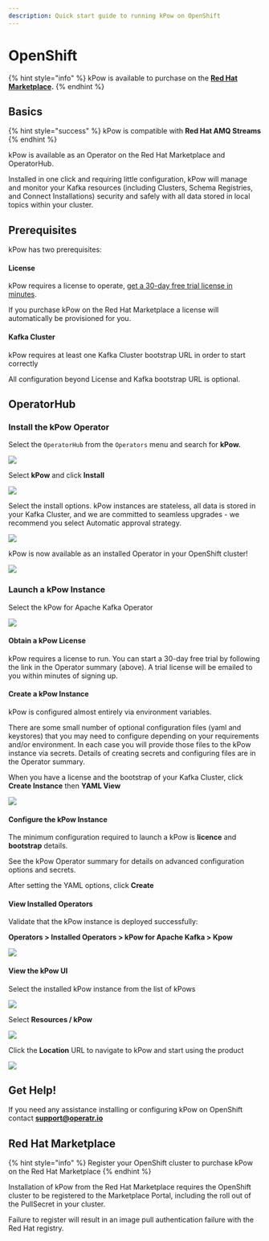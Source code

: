```yaml
---
description: Quick start guide to running kPow on OpenShift
---
```


# OpenShift

{% hint style="info" %}
kPow is available to purchase on the [**Red Hat Marketplace**](https://marketplace.redhat.com/en-us/products/operatr-for-apache-kafka)**.**
{% endhint %}

## Basics

{% hint style="success" %}
kPow is compatible with **Red Hat AMQ Streams**
{% endhint %}

kPow is available as an Operator on the Red Hat Marketplace and OperatorHub.

Installed in one click and requiring little configuration, kPow will manage and monitor your Kafka resources \(including Clusters, Schema Registries, and Connect Installations\) security and safely with all data stored in local topics within your cluster.

## Prerequisites

kPow has two prerequisites:

#### License

kPow requires a license to operate, [get a 30-day free trial license in minutes](https://kpow.io/try).

If you purchase kPow on the Red Hat Marketplace a license will automatically be provisioned for you.

#### Kafka Cluster

kPow requires at least one Kafka Cluster bootstrap URL in order to start correctly

All configuration beyond License and Kafka bootstrap URL is optional.

## OperatorHub

### Install the kPow Operator

Select the `OperatorHub` from the `Operators` menu and search for **kPow.**

![](../.gitbook/assets/screen-shot-2021-03-26-at-9.15.42-pm.png)

Select **kPow** and click **Install**

![](../.gitbook/assets/screen-shot-2021-03-26-at-9.18.20-pm.png)

Select the install options. kPow instances are stateless, all data is stored in your Kafka Cluster, and we are committed to seamless upgrades - we recommend you select Automatic approval strategy.

![](../.gitbook/assets/screen-shot-2021-03-26-at-9.31.11-pm.png)

kPow is now available as an installed Operator in your OpenShift cluster!

![](../.gitbook/assets/screen-shot-2021-03-26-at-9.32.35-pm.png)

### Launch a kPow Instance

Select the kPow for Apache Kafka Operator

![](../.gitbook/assets/screen-shot-2021-03-26-at-9.35.33-pm.png)

#### Obtain a kPow License

kPow requires a license to run. You can start a 30-day free trial by following the link in the Operator summary \(above\). A trial license will be emailed to you within minutes of signing up.

#### Create a kPow Instance

kPow is configured almost entirely via environment variables.

There are some small number of optional configuration files \(yaml and keystores\) that you may need to configure depending on your requirements and/or environment. In each case you will provide those files to the kPow instance via secrets. Details of creating secrets and configuring files are in the Operator summary.

When you have a license and the bootstrap of your Kafka Cluster, click **Create Instance** then **YAML View**

![](../.gitbook/assets/screen-shot-2021-03-26-at-9.41.44-pm.png)

#### **Configure the kPow Instance**

The minimum configuration required to launch a kPow is **licence** and **bootstrap** details.

See the kPow Operator summary for details on advanced configuration options and secrets.

After setting the YAML options, click **Create**

#### **View Installed Operators**

Validate that the kPow instance is deployed successfully:

**Operators &gt; Installed Operators &gt; kPow for Apache Kafka &gt; Kpow**

![](../.gitbook/assets/screen-shot-2021-03-26-at-9.48.24-pm.png)

#### View the kPow UI

Select the installed kPow instance from the list of kPows

![](../.gitbook/assets/screen-shot-2021-03-26-at-10.01.38-pm.png)

Select **Resources / kPow**

![](../.gitbook/assets/screen-shot-2021-03-26-at-10.03.00-pm.png)

Click the **Location** URL to navigate to kPow and start using the product

![](../.gitbook/assets/kpow-overview.png)

## Get Help!

If you need any assistance installing or configuring kPow on OpenShift contact **support@operatr.io**

## Red Hat Marketplace

{% hint style="info" %}
Register your OpenShift cluster to purchase kPow on the Red Hat Marketplace
{% endhint %}

Installation of kPow from the Red Hat Marketplace requires the OpenShift cluster to be registered to the Marketplace Portal, including the roll out of the PullSecret in your cluster. 

Failure to register will result in an image pull authentication failure with the Red Hat registry.



